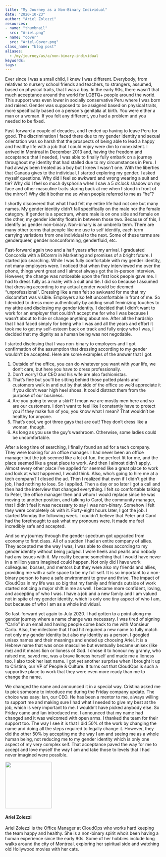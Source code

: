 ```yaml
---
title: "My Journey as a Non-Binary Individual"
date: "2020-10-23"
author: "Ariel Zolezzi"
resources:
- name: "thumbnail"
  src: "Ariel.png"
- name: "cover"
  src: "Ariel-Cover.png"
class_name: "blog post"
aliases:
  - /my/journey/as/a/non-binary-individual
keywords:
tags:
---
```


<p>Ever since I was a small child, I knew I was different. Everybody, from relatives to nursery school friends and teachers, to strangers, assumed, based on physical traits, that I was a boy. In the early 90s, there wasn’t that much acceptance around the world for LGBTQ+ people around the world. This support was even lower in socially conservative Peru where I was born and raised. Gender was supposed to be assigned based on physical traits, more specifically based on a person's genitalia at birth. You were either a man or a woman. If you felt any different, you had a problem and you needed to be fixed.</p>

<p>Fast-forward a couple of decades, and I ended up having to leave Peru for good. The discrimination I faced there due to my gender identity and sexual orientation was so harsh that the prospects of being able to lead a happy and healthy life with a job that I could enjoy were dim to nonexistent. I arrived in Montreal in December 2013 and, having the freedom and acceptance that I needed, I was able to finally fully embark on a journey throughout my identity that had stalled due to my circumstances in Peru. I had always been treated as a boy but I knew I wasn’t one. With the liberties that Canada gives to the individual, I started exploring my gender. I asked myself questions. Why did I feel so awkward and wrong wearing a suit and tie? Why did I feel so much dysphoria when I saw a 5 o’clock shadow on my face and other masculine traits staring back at me when I stood in front of the mirror? Why did it bother me so when people referred to me as “he”?</p>

<p>I shortly discovered that what I had felt my entire life had not one but many names. My gender identity didn’t fall specifically on the male nor the female category. If gender is a spectrum, where male is on one side and female on the other, my gender identity floats in between those two. Because of this, I identify as gender non-binary. Non-binary is an umbrella term. There are many other terms that people like me use to self identify, each term carrying variations from one individual to the next. Some of these terms are genderqueer, gender nonconforming, genderfluid, etc.</p>

<p>Fast-forward again two and a half years after my arrival. I graduated Concordia with a BComm in Marketing and promises of a bright future. I started job searching. While I was fully comfortable with my gender identity, not many employers were. I noticed that when they interviewed me over the phone, things went great and I almost always got the in-person interview. However, the change was noticeable upon the first look people gave me. I had to dress fully as a male; with a suit and tie. I did so because I assumed that dressing according to my actual gender would be deemed “unprofessional”. Dressing like a man felt so awkward for me that my discomfort was visible. Employers also felt uncomfortable in front of me. So I decided to dress more authentically by adding small feminizing touches to my attire and disclosing my gender identity. I decided that I didn’t want to work for an employer that couldn’t accept me for who I was because I wasn’t about to hide or change anything about me. After all the hardship that I had faced simply for being who I was and all the years and effort it took me to get my self-esteem back on track and fully enjoy who I was, I decided that my dignity as a human being was not negotiable.</p>

<p>I started disclosing that I was non-binary to employers and I got confirmation of the assumption that dressing according to my gender wouldn’t be accepted. Here are some examples of the answer that I got:</p>

<ol>
  <li>Outside of the office, you can do whatever you want with your life, we don’t care, but here you have to dress professionally. </li>
  <li>Don’t worry! Our CEO and his wife are also fashionistas.</li>
  <li>That’s fine but you’ll be sitting behind those potted plants and customers walk in and out by that side of the office so we’d appreciate it if you didn’t wear high heel shoes. It could distract them from the purpose of our business.</li>
  <li>Are you going to wear a skirt? I mean we are mostly men here and so are our customers. I don’t want to feel like I constantly have to protect you if they make fun of you, you know what I mean? That wouldn’t be healthy for anyone.</li>
  <li>That’s cool, we got three gays that are out! They don’t dress like a woman, though.</li>
  <li>As long as you use the guy’s washroom. Otherwise, some ladies could be uncomfortable.</li>
</ol>

<p>After a long time of searching, I finally found an ad for a tech company. They were looking for an office manager. I had never been an office manager but the job seemed like a lot of fun, the perfect fit for me, and the place seemed like a great place to work. And then I almost didn’t apply. Almost every other place I’ve applied for seemed like a great place to work and look at what happened, I would think. Also, who’s going to hire me at a tech company? I closed the ad. Then I realized that even if I didn’t get the job, I had nothing to lose. So I applied. Then a day or so later I got a call and then had the interview that changed everything. I felt so comfortable talking to Peter, the office manager then and whom I would replace since he was moving to another position, and talking to Carol, the community manager, that I didn’t feel it was necessary to say I was non-binary. Somehow I felt they were completely ok with it. Forty-eight hours later, I got the job. I started Monday the following week. I couldn't believe that Peter and Carol had the forethought to ask what my pronouns were. It made me feel incredibly safe and accepted.</p>

<p>And so my journey through the gender spectrum got upgraded from economy to first class. All of a sudden I had an entire company of allies. They accepted me the way I was, I was able to dress according to my gender identity without being judged. I wore heels and pearls and nobody had any issues with it. My reality became something that I would have never in a million years imagined could happen. Not only did I have work colleagues, bosses, and mentors but they were also my friends and allies, providing me with a safe space to be my full self. It is so important to a non-binary person to have a safe environment to grow and thrive. The impact of CloudOps in my life was so big that my family and friends outside of work started noticing a major shift in me as well. I became more confident, loving, and accepting of who I was. I have a job and a new family and I am valued not in spite of my gender identity, which is only one tiny aspect of who I am, but because of who I am as a whole individual.</p>

<p>So fast-forward yet again to July 2020. I had gotten to a point along my gender journey where a name change was necessary. I was tired of signing “Carlo” in an email and having people come back to me with Monsieur Carlo. Also, the milestone that I had hit required a new name to fully match not only my gender identity but also my identity as a person. I googled unisex names and their meanings and ended up choosing Ariel. It is a Hebrew name that was once masculine but eventually became unisex (like me) and it means lion or lioness of God. I chose it to honour my granny, who raised me, saved me, was a brave lioness herself and made me a lioness too. I also took her last name. I got yet another surprise when I brought it up to Cristina, our VP of People & Culture. It turns out that CloudOps is such a supportive place to work that they were even more ready than me to change the name.</p>

<p>We changed the name and announced it in a special way. Cristina asked me to pick someone to introduce me during the Friday company update. The choice was easy: Ian, our CEO. He has been a mentor to me, always willing to support me and making sure I had what I needed to give my best at the job, which is very important to me. I wouldn’t have picked anybody else. So Friday came and Ian introduced me. I announced that my name had changed and it was welcomed with open arms. I thanked the team for their support too. The way I see it is that I did 50% of the work by changing the name and doing all the steps required to legally change it. However, they did the other 50% by accepting me the way I am and seeing me as a whole human being, not reducing me to my gender identity which is only one aspect of my very complex self. That acceptance paved the way for me to accept and love myself the way I am and take those to levels that I had never imagined were possible.</p>

<img style="width: 150px;" src="/images/blog/post/CarloDeLaFuente.jpg" alt="" class="alignleft">
<h4>Ariel Zolezzi</h4>
<p>Ariel Zolezzi is the Office Manager at CloudOps who works hard keeping the team happy and healthy. She is a non-binary spirit who’s been having a human experience since the early 90s. Some of her hobbies include long walks around the city of Montreal, exploring her spiritual side and watching old Hollywood movies with her cats.</p>